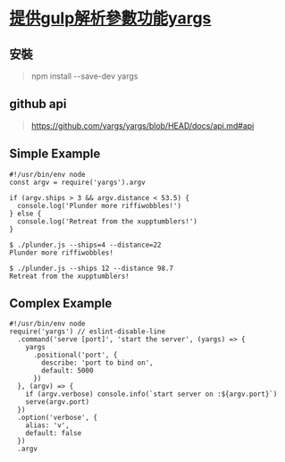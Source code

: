 # [提供gulp解析參數功能yargs](https://www.npmjs.com/package/yargs)

## 安裝
> npm install --save-dev yargs

## github api
> https://github.com/yargs/yargs/blob/HEAD/docs/api.md#api

## Simple Example
```
#!/usr/bin/env node
const argv = require('yargs').argv
 
if (argv.ships > 3 && argv.distance < 53.5) {
  console.log('Plunder more riffiwobbles!')
} else {
  console.log('Retreat from the xupptumblers!')
}
```


```
$ ./plunder.js --ships=4 --distance=22
Plunder more riffiwobbles!
 
$ ./plunder.js --ships 12 --distance 98.7
Retreat from the xupptumblers!
```

## Complex Example
```
#!/usr/bin/env node
require('yargs') // eslint-disable-line
  .command('serve [port]', 'start the server', (yargs) => {
    yargs
      .positional('port', {
        describe: 'port to bind on',
        default: 5000
      })
  }, (argv) => {
    if (argv.verbose) console.info(`start server on :${argv.port}`)
    serve(argv.port)
  })
  .option('verbose', {
    alias: 'v',
    default: false
  })
  .argv
```